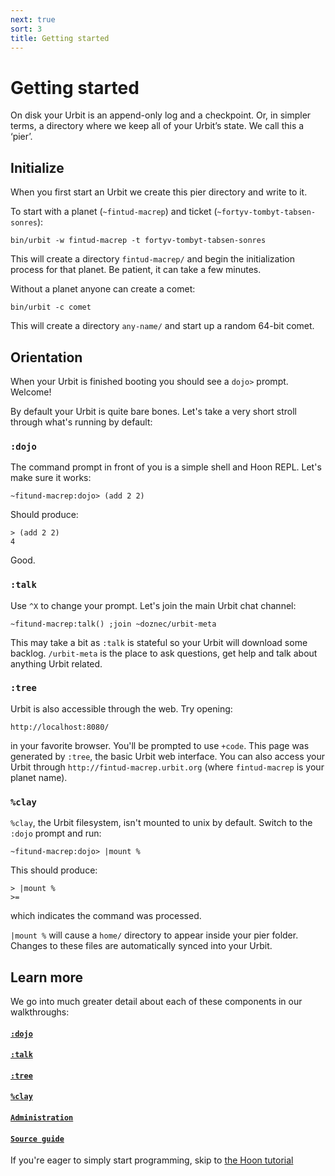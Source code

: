 ```yaml
---
next: true
sort: 3
title: Getting started
---
```


# Getting started

<div class="row"><div class="col-md-8">

On disk your Urbit is an append-only log and a checkpoint.  Or, in simpler terms, a directory where we keep all of your Urbit’s state.  We call this a ‘pier’.

</div></div>

## Initialize

When you first start an Urbit we create this pier directory and write to it.

To start with a planet (`~fintud-macrep`) and ticket (`~fortyv-tombyt-tabsen-sonres`):

    bin/urbit -w fintud-macrep -t fortyv-tombyt-tabsen-sonres

This will create a directory `fintud-macrep/` and begin the initialization process for that planet.  Be patient, it can take a few minutes.  

Without a planet anyone can create a comet:

    bin/urbit -c comet

This will create a directory `any-name/` and start up a random 64-bit comet.

## Orientation

When your Urbit is finished booting you should see a `dojo>` prompt.  Welcome!  

By default your Urbit is quite bare bones.  Let's take a very short stroll through what's running by default:

### `:dojo`

The command prompt in front of you is a simple shell and Hoon REPL.  Let's make sure it works:

    ~fitund-macrep:dojo> (add 2 2)

Should produce:

    > (add 2 2)
    4

Good.

### `:talk`

Use `^X` to change your prompt.  Let's join the main Urbit chat channel:

    ~fitund-macrep:talk() ;join ~doznec/urbit-meta

This may take a bit as `:talk` is stateful so your Urbit will download some backlog.  `/urbit-meta` is the place to ask questions, get help and talk about anything Urbit related.

### `:tree`

Urbit is also accessible through the web.  Try opening:

    http://localhost:8080/

in your favorite browser.  You'll be prompted to use `+code`.  This page was generated by `:tree`, the basic Urbit web interface.  You can also access your Urbit through `http://fintud-macrep.urbit.org` (where `fintud-macrep` is your planet name).  

### `%clay`

`%clay`, the Urbit filesystem, isn't mounted to unix by default.  Switch to the `:dojo` prompt and run:

    ~fitund-macrep:dojo> |mount %

This should produce:

    > |mount %
    >=

which indicates the command was processed.

`|mount %` will cause a `home/` directory to appear inside your pier folder.  Changes to these files are automatically synced into your Urbit.

## Learn more

We go into much greater detail about each of these components in our walkthroughs:

#### [`:dojo`]()
#### [`:talk`]()
#### [`:tree`]()
#### [`%clay`]()
#### [`Administration`]()
#### [`Source guide`]()

If you're eager to simply start programming, skip to [the Hoon tutorial]()
